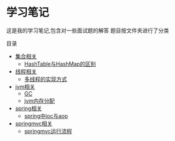 # 学习笔记
这是我的学习笔记,包含对一些面试题的解答
题目按文件夹进行了分类

目录

- [集合相关](/集合相关)
  + [HashTable与HashMap的区别](/集合相关/HashTable与HashMap的区别.md)
- [线程相关](/线程相关)
  + [多线程的实现方式](/线程相关/多线程实现方式.md)
- [jvm相关](/jvm相关)
  + [GC](/jvm相关/gc.md)
  + [jvm内存分配](/jvm相关/jvm内存分配.md)
- [spring相关](/spring相关)
  + [spring中ioc与aop](/spring相关/spring中Ioc与Aop.md)
- [springmvc相关](/springmvc相关)
  + [springmvc运行流程](/springmvc相关/运行流程.md)
